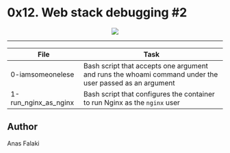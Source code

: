 # 0x12. Web stack debugging #2

<p align="center">
  <img src="https://s3.amazonaws.com/intranet-projects-files/holbertonschool-sysadmin_devops/287/99littlebugsinthecode-holberton.jpg">
</p>

---
File | Task
---|---
0-iamsomeonelese | Bash script that accepts one argument and runs the whoami command under the user passed as an argument
1-run_nginx_as_nginx | Bash script that configures the container to run Nginx as the ```nginx``` user

## Author
Anas Falaki
